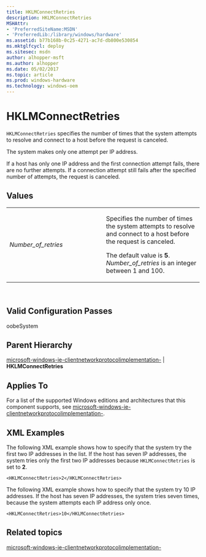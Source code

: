 ```yaml
---
title: HKLMConnectRetries
description: HKLMConnectRetries
MSHAttr:
- 'PreferredSiteName:MSDN'
- 'PreferredLib:/library/windows/hardware'
ms.assetid: b77b168b-0c25-4271-ac7d-db800e530854
ms.mktglfcycl: deploy
ms.sitesec: msdn
author: alhopper-msft
ms.author: alhopper
ms.date: 05/02/2017
ms.topic: article
ms.prod: windows-hardware
ms.technology: windows-oem
---
```


# HKLMConnectRetries


`HKLMConnectRetries` specifies the number of times that the system attempts to resolve and connect to a host before the request is canceled.

The system makes only one attempt per IP address.

If a host has only one IP address and the first connection attempt fails, there are no further attempts. If a connection attempt still fails after the specified number of attempts, the request is canceled.

## Values


<table>
<colgroup>
<col width="50%" />
<col width="50%" />
</colgroup>
<tbody>
<tr class="odd">
<td><p><em>Number_of_retries</em></p></td>
<td><p>Specifies the number of times the system attempts to resolve and connect to a host before the request is canceled.</p>
<p>The default value is <strong>5</strong>. <em>Number_of_retries</em> is an integer between 1 and 100.</p></td>
</tr>
</tbody>
</table>

 

## Valid Configuration Passes


oobeSystem

## Parent Hierarchy


[microsoft-windows-ie-clientnetworkprotocolimplementation-](microsoft-windows-ie-clientnetworkprotocolimplementation.md) | **HKLMConnectRetries**

## Applies To


For a list of the supported Windows editions and architectures that this component supports, see [microsoft-windows-ie-clientnetworkprotocolimplementation-](microsoft-windows-ie-clientnetworkprotocolimplementation.md).

## XML Examples


The following XML example shows how to specify that the system try the first two IP addresses in the list. If the host has seven IP addresses, the system tries only the first two IP addresses because `HKLMConnectRetries` is set to **2**.

```
<HKLMConnectRetries>2</HKLMConnectRetries>
```

The following XML example shows how to specify that the system try 10 IP addresses. If the host has seven IP addresses, the system tries seven times, because the system attempts each IP address only once.

```
<HKLMConnectRetries>10</HKLMConnectRetries>
```

## Related topics


[microsoft-windows-ie-clientnetworkprotocolimplementation-](microsoft-windows-ie-clientnetworkprotocolimplementation.md)

 

 







